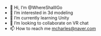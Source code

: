 - 👋 Hi, I’m @WhereShallIGo
- 👀 I’m interested in 3d modeling
- 🌱 I’m currently learning Unity
- 💞️ I’m looking to collaborate on VR chat
- 📫 How to reach me mcharles@naver.com

<!---
WhereShallIGo/WhereShallIGo is a ✨ special ✨ repository because its `README.md` (this file) appears on your GitHub profile.
You can click the Preview link to take a look at your changes.
--->
